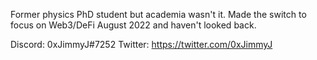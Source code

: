 Former physics PhD student but academia wasn't it. Made the switch to focus on Web3/DeFi August 2022 and haven't looked back.

Discord: 0xJimmyJ#7252
Twitter: https://twitter.com/0xJimmyJ
<!---
theJimmyJ/theJimmyJ is a ✨ special ✨ repository because its `README.md` (this file) appears on your GitHub profile.
You can click the Preview link to take a look at your changes.
--->
